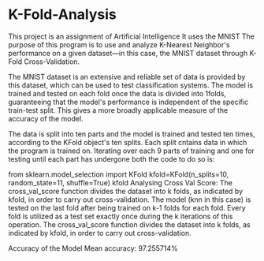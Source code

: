 # K-Fold-Analysis
This project is an assignment of Artificial Intelligence 
It uses the MNIST 
The purpose of this program is to use and analyze K-Nearest Neighbor's performance on a given dataset—in this case, the MNIST dataset through K-Fold Cross-Validation.

The MNIST dataset is an extensive and reliable set of data is provided by this dataset, which can be used to test classification systems.
The model is trained and tested on each fold once the data is divided into 1folds, guaranteeing that the model's performance is independent of the specific train-test split. This gives a more broadly applicable measure of the accuracy of the model.

The data is split into ten parts and the model is trained and tested ten times, according to the KFold object's ten splits. Each split cntains data in which the program is trained on. Iterating over each 9 parts of training and one for testing until each part has undergone both the code to do so is:

from sklearn.model_selection import KFold
kfold=KFold(n_splits=10, random_state=11, shuffle=True)
kfold
Analysing Cross Val Score: 
The cross_val_score function divides the dataset into k folds, as indicated by kfold, in order to carry out cross-validation. The model (knn in this case) is tested on the last fold after being trained on k-1 folds for each fold. Every fold is utilized as a test set exactly once during the k iterations of this operation.
The cross_val_score function divides the dataset into k folds, as indicated by kfold, in order to carry out cross-validation. 

Accuracy of the Model
Mean accuracy: 97.255714%
